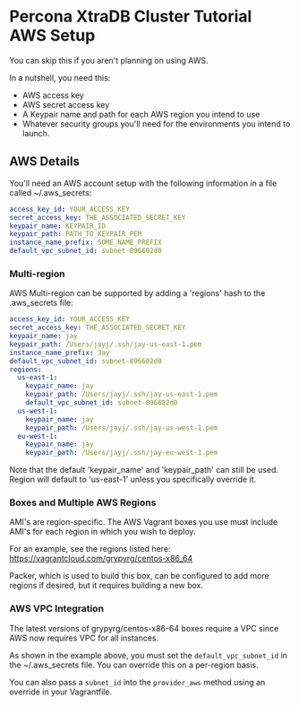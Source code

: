 # Percona XtraDB Cluster Tutorial AWS Setup

You can skip this if you aren't planning on using AWS.  

In a nutshell, you need this:

* AWS access key
* AWS secret access key
* A Keypair name and path for each AWS region you intend to use
* Whatever security groups you'll need for the environments you intend to launch.

## AWS Details

You'll need an AWS account setup with the following information in a file called ~/.aws_secrets:

```yaml
access_key_id: YOUR_ACCESS_KEY
secret_access_key: THE_ASSOCIATED_SECRET_KEY
keypair_name: KEYPAIR_ID
keypair_path: PATH_TO_KEYPAIR_PEM
instance_name_prefix: SOME_NAME_PREFIX
default_vpc_subnet_id: subnet-896602d0
```

### Multi-region

AWS Multi-region can be supported by adding a 'regions' hash to the .aws_secrets file:

```yaml
access_key_id: YOUR_ACCESS_KEY
secret_access_key: THE_ASSOCIATED_SECRET_KEY
keypair_name: jay
keypair_path: /Users/jayj/.ssh/jay-us-east-1.pem
instance_name_prefix: Jay
default_vpc_subnet_id: subnet-896602d0
regions:
  us-east-1:
    keypair_name: jay
    keypair_path: /Users/jayj/.ssh/jay-us-east-1.pem
    default_vpc_subnet_id: subnet-896602d0
  us-west-1:
    keypair_name: jay
    keypair_path: /Users/jayj/.ssh/jay-us-west-1.pem
  eu-west-1:
    keypair_name: jay
    keypair_path: /Users/jayj/.ssh/jay-eu-west-1.pem
```

Note that the default 'keypair_name' and 'keypair_path' can still be used. Region will default to 'us-east-1' unless you specifically override it.

### Boxes and Multiple AWS Regions

AMI's are region-specific. The AWS Vagrant boxes you use must include AMI's for each region in which you wish to deploy.

For an example, see the regions listed here: https://vagrantcloud.com/grypyrg/centos-x86_64

Packer, which is used to build this box, can be configured to add more regions if desired, but it requires building a new box.

### AWS VPC Integration

The latest versions of grypyrg/centos-x86-64 boxes require a VPC since AWS now requires VPC for all instances. 

As shown in the example above, you must set the `default_vpc_subnet_id` in the ~/.aws_secrets file. You can override this on a per-region basis.

You can also pass a `subnet_id` into the `provider_aws` method using an override in your Vagrantfile.

